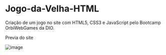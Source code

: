 # Jogo-da-Velha-HTML
Criação de um jogo  no site com HTML5, CSS3 e JavaScript pelo Bootcamp OrbiWebGames da DIO.

Previa do site

![image](https://user-images.githubusercontent.com/102334852/163814297-8786225d-77c4-432a-be58-b056758e2067.png)
